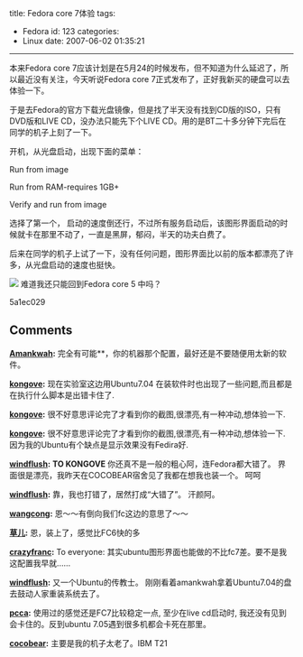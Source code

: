 title: Fedora core 7体验
tags:
  - Fedora
id: 123
categories:
  - Linux
date: 2007-06-02 01:35:21
---

本来Fedora core 7应该计划是在5月24的时候发布，但不知道为什么延迟了，所以最近没有关注，今天听说Fedora core 7正式发布了，正好我新买的硬盘可以去体验一下。

于是去Fedora的官方下载光盘镜像，但是找了半天没有找到CD版的ISO，只有DVD版和LIVE CD，没办法只能先下个LIVE CD。用的是BT二十多分钟下完后在同学的机子上刻了一下。

开机，从光盘启动，出现下面的菜单：

Run from image

Run from RAM-requires 1GB+

Verify and run from image

选择了第一个， 启动的速度倒还行，不过所有服务启动后，该图形界面启动的时候就卡在那里不动了，一直是黑屏，郁闷，半天的功夫白费了。

后来在同学的机子上试了一下，没有任何问题，图形界面比以前的版本都漂亮了许多，从光盘启动的速度也挺快。

![](http://fedoraproject.org/images/screenshots/login-screen.jpg)
难道我还只能回到Fedora core 5 中吗？

5a1ec029
## Comments

**[Amankwah](#275 "2007-06-02 05:30:21"):** 完全有可能**，你的机器那个配置，最好还是不要随便用太新的软件。

**[kongove](#276 "2007-06-02 10:05:46"):** 现在实验室这边用Ubuntu7.04 在装软件时也出现了一些问题,而且都是在执行什么脚本是出错卡住了.

**[kongove](#277 "2007-06-02 10:09:00"):** 很不好意思评论完了才看到你的截图,很漂亮,有一种冲动,想体验一下.

**[kongove](#278 "2007-06-02 10:09:57"):** 很不好意思评论完了才看到你的截图,很漂亮,有一种冲动,想体验一下. 因为我的Ubuntu有个缺点是显示效果没有Fedira好.

**[windflush](#279 "2007-06-02 10:26:37"):** **TO KONGOVE** 你还真不是一般的粗心阿，连Fedora都大错了。 界面很是漂亮，我昨天在COCOBEAR宿舍见了我都在想我也装一个。 呵呵

**[windflush](#280 "2007-06-02 10:28:01"):** 靠，我也打错了，居然打成“大错了”。 汗颜阿。

**[wangcong](#281 "2007-06-03 00:22:32"):** 恩～～有倒向我们fc这边的意思了～～

**[草儿](#282 "2007-06-03 00:46:00"):** 恩，装上了，感觉比FC6快的多

**[crazyfranc](#283 "2007-06-03 11:09:02"):** To everyone: 其实ubuntu图形界面也能做的不比fc7差。要不是我这配置我早就……

**[windflush](#284 "2007-06-03 12:42:53"):** 又一个Ubuntu的传教士。 刚刚看着amankwah拿着Ubuntu7.04的盘去鼓动人家重装系统去了。

**[pcca](#1733 "2007-09-18 13:41:59"):** 使用过的感觉还是FC7比较稳定一点, 至少在live cd启动时, 我还没有见到会卡住的。反到ubuntu 7.05遇到很多机都会卡死在那里。

**[cocobear](#1736 "2007-09-18 18:35:11"):** 主要是我的机子太老了。IBM T21

